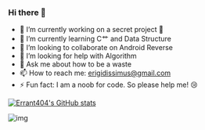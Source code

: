 ### Hi there 👋

- 🔭 I’m currently working on a secret project 🤫
- 🌱 I’m currently learning C艹 and Data Structure
- 👯 I’m looking to collaborate on Android Reverse
- 🤔 I’m looking for help with Algorithm
- 💬 Ask me about how to be a waste
- 📫 How to reach me:  <a href="erigidissimus@gmail.com">erigidissimus@gmail.com</a>
- ⚡ Fun fact: I am a noob for code. So please help me! 😢

[![Errant404's GitHub stats](https://github-readme-stats.vercel.app/api?username=errant404)](https://github.com/anuraghazra/github-readme-stats)

![img](https://moe-counter.glitch.me/get/@:Errant404)

